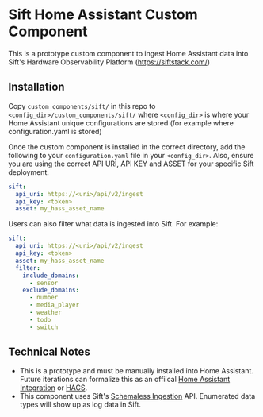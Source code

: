 # Sift Home Assistant Custom Component

This is a prototype custom component to ingest Home Assistant data into Sift's Hardware Observability Platform (https://siftstack.com/)

## Installation

Copy `custom_components/sift/` in this repo to `<config_dir>/custom_components/sift/` where `<config_dir>` is where your Home Assistant unique configurations are stored (for example where configuration.yaml is stored)

Once the custom component is installed in the correct directory, add the following to your `configuration.yaml` file in your `<config_dir>`. Also, ensure you are using the correct API URI, API KEY and ASSET for your specific Sift deployment.

```yaml
sift:
  api_uri: https://<uri>/api/v2/ingest
  api_key: <token>
  asset: my_hass_asset_name
```

Users can also filter what data is ingested into Sift. For example:

```yaml
sift:
  api_uri: https://<uri>/api/v2/ingest
  api_key: <token>
  asset: my_hass_asset_name
  filter:
    include_domains:
      - sensor
    exclude_domains:
      - number
      - media_player
      - weather
      - todo
      - switch
```

## Technical Notes

* This is a prototype and must be manually installed into Home Assistant. Future iterations can formalize this as an offiical [Home Assistant Integration](https://www.home-assistant.io/integrations/?brands=featured) or [HACS](https://www.hacs.xyz).
* This component uses Sift's [Schemaless Ingestion](https://docs.siftstack.com/docs/ingestion/schemaless-ingestion) API. Enumerated data types will show up as log data in Sift.
